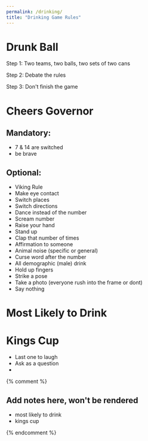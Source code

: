 ```yaml
---
permalink: /drinking/
title: "Drinking Game Rules"
---
```



# Drunk Ball
Step 1: Two teams, two balls, two sets of two cans

Step 2: Debate the rules

Step 3: Don't finish the game

# Cheers Governor
## Mandatory:
- 7 & 14 are switched
- be brave


## Optional:
- Viking Rule
- Make eye contact
- Switch places
- Switch directions
- Dance instead of the number
- Scream number
- Raise your hand
- Stand up
- Clap that number of times
- Affirmation to someone
- Animal noise (specific or general)
- Curse word after the number
- All demographic (male) drink
- Hold up fingers
- Strike a pose
- Take a photo (everyone rush into the frame or dont)
- Say nothing

# Most Likely to Drink

# Kings Cup
- Last one to laugh
- Ask as a question
- 


{% comment %}
## Add notes here, won't be rendered
- most likely to drink
- kings cup

{% endcomment %}
